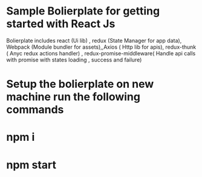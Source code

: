 # Sample Bolierplate for getting started with React Js

Bolierplate includes 
react (Ui lib) , redux (State Manager for app data), Webpack (Module bundler for assets),,Axios ( Http lib for apis),
redux-thunk ( Anyc redux actions handler) ,
redux-promise-middleware( Handle api calls with promise with states loading , success and failure)

# Setup the bolierplate on new machine run the following commands

# npm i

# npm start

